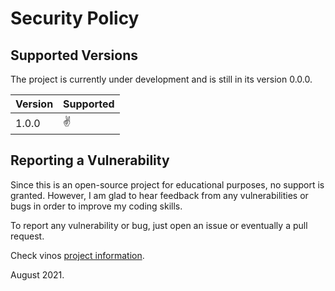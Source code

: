# Security Policy

## Supported Versions

The project is currently under development and is still in its version 0.0.0. 

| Version | Supported          |
| ------- | ------------------ |
| 1.0.0   | :v:                |

## Reporting a Vulnerability

Since this is an open-source project for educational purposes, no support is granted. However, I am 
glad to hear feedback from any vulnerabilities or bugs in order to improve my coding skills.

To report any vulnerability or bug, just open an issue or eventually a pull request.

Check vinos [project information](https://github.com/fcesc-code/tender#readme).

August 2021.
